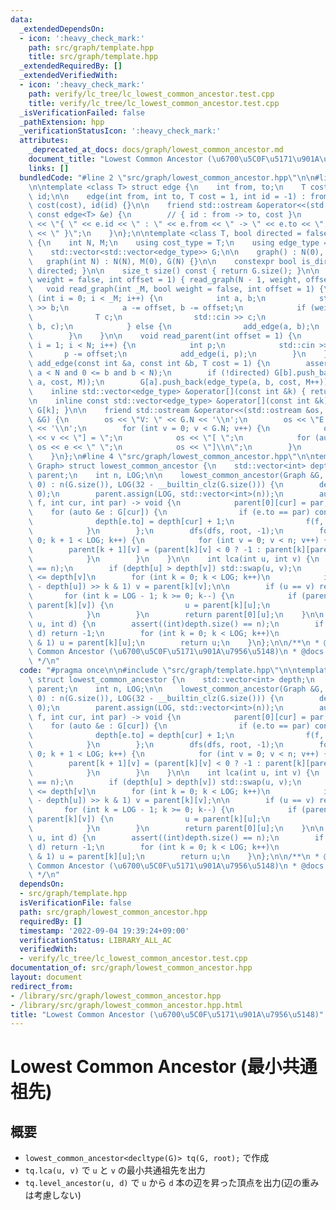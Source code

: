 ```yaml
---
data:
  _extendedDependsOn:
  - icon: ':heavy_check_mark:'
    path: src/graph/template.hpp
    title: src/graph/template.hpp
  _extendedRequiredBy: []
  _extendedVerifiedWith:
  - icon: ':heavy_check_mark:'
    path: verify/lc_tree/lc_lowest_common_ancestor.test.cpp
    title: verify/lc_tree/lc_lowest_common_ancestor.test.cpp
  _isVerificationFailed: false
  _pathExtension: hpp
  _verificationStatusIcon: ':heavy_check_mark:'
  attributes:
    _deprecated_at_docs: docs/graph/lowest_common_ancestor.md
    document_title: "Lowest Common Ancestor (\u6700\u5C0F\u5171\u901A\u7956\u5148)"
    links: []
  bundledCode: "#line 2 \"src/graph/lowest_common_ancestor.hpp\"\n\n#line 2 \"src/graph/template.hpp\"\
    \n\ntemplate <class T> struct edge {\n    int from, to;\n    T cost;\n    int\
    \ id;\n\n    edge(int from, int to, T cost = 1, int id = -1) : from(from), to(to),\
    \ cost(cost), id(id) {}\n\n    friend std::ostream &operator<<(std::ostream &os,\
    \ const edge<T> &e) {\n        // { id : from -> to, cost }\n        return os\
    \ << \"{ \" << e.id << \" : \" << e.from << \" -> \" << e.to << \", \" << e.cost\
    \ << \" }\";\n    }\n};\n\ntemplate <class T, bool directed = false> struct graph\
    \ {\n    int N, M;\n    using cost_type = T;\n    using edge_type = edge<T>;\n\
    \    std::vector<std::vector<edge_type>> G;\n\n    graph() : N(0), M(0) {}\n \
    \   graph(int N) : N(N), M(0), G(N) {}\n\n    constexpr bool is_directed() { return\
    \ directed; }\n\n    size_t size() const { return G.size(); }\n\n    void read_tree(bool\
    \ weight = false, int offset = 1) { read_graph(N - 1, weight, offset); }\n\n \
    \   void read_graph(int _M, bool weight = false, int offset = 1) {\n        for\
    \ (int i = 0; i < _M; i++) {\n            int a, b;\n            std::cin >> a\
    \ >> b;\n            a -= offset, b -= offset;\n            if (weight) {\n  \
    \              T c;\n                std::cin >> c;\n                add_edge(a,\
    \ b, c);\n            } else {\n                add_edge(a, b);\n            }\n\
    \        }\n    }\n\n    void read_parent(int offset = 1) {\n        for (int\
    \ i = 1; i < N; i++) {\n            int p;\n            std::cin >> p;\n     \
    \       p -= offset;\n            add_edge(i, p);\n        }\n    }\n\n    void\
    \ add_edge(const int &a, const int &b, T cost = 1) {\n        assert(0 <= a and\
    \ a < N and 0 <= b and b < N);\n        if (!directed) G[b].push_back(edge_type(b,\
    \ a, cost, M));\n        G[a].push_back(edge_type(a, b, cost, M++));\n    }\n\n\
    \    inline std::vector<edge_type> &operator[](const int &k) { return G[k]; }\n\
    \n    inline const std::vector<edge_type> &operator[](const int &k) const { return\
    \ G[k]; }\n\n    friend std::ostream &operator<<(std::ostream &os, const graph<T>\
    \ &G) {\n        os << \"V: \" << G.N << '\\n';\n        os << \"E: \" << G.M\
    \ << '\\n';\n        for (int v = 0; v < G.N; v++) {\n            os << \"G[\"\
    \ << v << \"] = \";\n            os << \"[ \";\n            for (auto &e : G[v])\
    \ os << e << \" \";\n            os << \"]\\n\";\n        }\n        return os;\n\
    \    }\n};\n#line 4 \"src/graph/lowest_common_ancestor.hpp\"\n\ntemplate <class\
    \ Graph> struct lowest_common_ancestor {\n    std::vector<int> depth;\n    std::vector<std::vector<int>>\
    \ parent;\n    int n, LOG;\n\n    lowest_common_ancestor(Graph &G, int root =\
    \ 0) : n(G.size()), LOG(32 - __builtin_clz(G.size())) {\n        depth.assign(n,\
    \ 0);\n        parent.assign(LOG, std::vector<int>(n));\n        auto dfs = [&](auto\
    \ f, int cur, int par) -> void {\n            parent[0][cur] = par;\n        \
    \    for (auto &e : G[cur]) {\n                if (e.to == par) continue;\n  \
    \              depth[e.to] = depth[cur] + 1;\n                f(f, e.to, cur);\n\
    \            }\n        };\n        dfs(dfs, root, -1);\n        for (int k =\
    \ 0; k + 1 < LOG; k++) {\n            for (int v = 0; v < n; v++) {\n        \
    \        parent[k + 1][v] = (parent[k][v] < 0 ? -1 : parent[k][parent[k][v]]);\n\
    \            }\n        }\n    }\n\n    int lca(int u, int v) {\n        assert((int)depth.size()\
    \ == n);\n        if (depth[u] > depth[v]) std::swap(u, v);\n        // depth[u]\
    \ <= depth[v]\n        for (int k = 0; k < LOG; k++)\n            if ((depth[v]\
    \ - depth[u]) >> k & 1) v = parent[k][v];\n\n        if (u == v) return u;\n \
    \       for (int k = LOG - 1; k >= 0; k--) {\n            if (parent[k][u] !=\
    \ parent[k][v]) {\n                u = parent[k][u];\n                v = parent[k][v];\n\
    \            }\n        }\n        return parent[0][u];\n    }\n\n    int level_ancestor(int\
    \ u, int d) {\n        assert((int)depth.size() == n);\n        if (depth[u] <\
    \ d) return -1;\n        for (int k = 0; k < LOG; k++)\n            if (d >> k\
    \ & 1) u = parent[k][u];\n        return u;\n    }\n};\n\n/**\n * @brief Lowest\
    \ Common Ancestor (\u6700\u5C0F\u5171\u901A\u7956\u5148)\n * @docs docs/graph/lowest_common_ancestor.md\n\
    \ */\n"
  code: "#pragma once\n\n#include \"src/graph/template.hpp\"\n\ntemplate <class Graph>\
    \ struct lowest_common_ancestor {\n    std::vector<int> depth;\n    std::vector<std::vector<int>>\
    \ parent;\n    int n, LOG;\n\n    lowest_common_ancestor(Graph &G, int root =\
    \ 0) : n(G.size()), LOG(32 - __builtin_clz(G.size())) {\n        depth.assign(n,\
    \ 0);\n        parent.assign(LOG, std::vector<int>(n));\n        auto dfs = [&](auto\
    \ f, int cur, int par) -> void {\n            parent[0][cur] = par;\n        \
    \    for (auto &e : G[cur]) {\n                if (e.to == par) continue;\n  \
    \              depth[e.to] = depth[cur] + 1;\n                f(f, e.to, cur);\n\
    \            }\n        };\n        dfs(dfs, root, -1);\n        for (int k =\
    \ 0; k + 1 < LOG; k++) {\n            for (int v = 0; v < n; v++) {\n        \
    \        parent[k + 1][v] = (parent[k][v] < 0 ? -1 : parent[k][parent[k][v]]);\n\
    \            }\n        }\n    }\n\n    int lca(int u, int v) {\n        assert((int)depth.size()\
    \ == n);\n        if (depth[u] > depth[v]) std::swap(u, v);\n        // depth[u]\
    \ <= depth[v]\n        for (int k = 0; k < LOG; k++)\n            if ((depth[v]\
    \ - depth[u]) >> k & 1) v = parent[k][v];\n\n        if (u == v) return u;\n \
    \       for (int k = LOG - 1; k >= 0; k--) {\n            if (parent[k][u] !=\
    \ parent[k][v]) {\n                u = parent[k][u];\n                v = parent[k][v];\n\
    \            }\n        }\n        return parent[0][u];\n    }\n\n    int level_ancestor(int\
    \ u, int d) {\n        assert((int)depth.size() == n);\n        if (depth[u] <\
    \ d) return -1;\n        for (int k = 0; k < LOG; k++)\n            if (d >> k\
    \ & 1) u = parent[k][u];\n        return u;\n    }\n};\n\n/**\n * @brief Lowest\
    \ Common Ancestor (\u6700\u5C0F\u5171\u901A\u7956\u5148)\n * @docs docs/graph/lowest_common_ancestor.md\n\
    \ */\n"
  dependsOn:
  - src/graph/template.hpp
  isVerificationFile: false
  path: src/graph/lowest_common_ancestor.hpp
  requiredBy: []
  timestamp: '2022-09-04 19:39:24+09:00'
  verificationStatus: LIBRARY_ALL_AC
  verifiedWith:
  - verify/lc_tree/lc_lowest_common_ancestor.test.cpp
documentation_of: src/graph/lowest_common_ancestor.hpp
layout: document
redirect_from:
- /library/src/graph/lowest_common_ancestor.hpp
- /library/src/graph/lowest_common_ancestor.hpp.html
title: "Lowest Common Ancestor (\u6700\u5C0F\u5171\u901A\u7956\u5148)"
---
```

# Lowest Common Ancestor (最小共通祖先)

## 概要

- `lowest_common_ancestor<decltype(G)> tq(G, root);` で作成
- `tq.lca(u, v)` で `u` と `v` の最小共通祖先を出力
- `tq.level_ancestor(u, d)` で `u` から `d` 本の辺を昇った頂点を出力(辺の重みは考慮しない)

